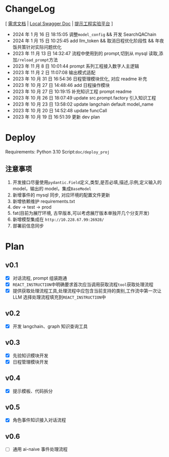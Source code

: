# ChangeLog

\[ [需求文档](https://alidocs.dingtalk.com/i/nodes/KGZLxjv9VGBk7RlwH5adK7vmW6EDybno?utm_scene=team_space) | [Local Swagger Doc](http:127.0.0.1:6500/docs) | [提示工程实验平台](http://10.39.91.251:40017/) \]

-   2024 年 1 月 16 日 18:15:05 调整`model_config` && 开发 SearchQAChain
-   2024 年 1 月 15 日 10:25:45 add llm_token && 取消日程优化阶段性 && 年夜饭共策针对实际问题优化
-   2023 年 11 月 13 日 14:32:47 流程中使用到的 prompt,切到从 mysql 读取,添加`/reload_prompt`方法
-   2023 年 11 月 8 日 10:01:44 prompt 系列工程接入数字人主逻辑
-   2023 年 11 月 2 日 11:07:08 输出模式适配
-   2023 年 10 月 31 日 16:54:36 日程管理模块优化, 对应 readme 补充
-   2023 年 10 月 27 日 14:48:46 add 日程操作模块
-   2023 年 10 月 27 日 10:19:15 补充知识工程 prompt readme
-   2023 年 10 月 26 日 18:07:49 update src.prompt.factory 引入知识工程
-   2023 年 10 月 23 日 13:58:02 update langchain default model_name
-   2023 年 10 月 20 日 14:52:48 update funcCall
-   2023 年 10 月 19 日 16:51:39 更新 dev plan

# Deploy

Requirements: Python 3.10
Script:`doc/deploy_proj`

## 注意事项

1. 开发接口尽量使用`pydantic.Field`定义,类型,是否必填,描述,示例,定义输入的 model，输出的 model，集成`BaseModel`
2. 新增事件的 mysql 同步, 对应环境的配置文件更新
3. 新增依赖维护 requirements.txt
4. dev -> test -> prod
5. fat(目前为展厅环境, 古早版本,可以考虑展厅版本单独开几个分支开发)
6. 新增模型集成在 `http://10.228.67.99:26928/`
7. 部署前信息同步

# Plan

## v0.1

-   [x] 对话流程, prompt 组装跑通
-   [x] `REACT_INSTRUCTION`中明确要求首次应当调用获取流程`tool`获取处理流程
-   [x] 提供获取处理流程工具,处理流程中应包含当前支持的类别,工作流中第一次让 LLM 选择处理流程填充到`REACT_INSTRUCTION`中

## v0.2

-   [x] 开发 langchain、graph 知识查询工具

## v0.3

-   [x] 先验知识模块开发
-   [x] 日程管理模块开发

## v0.4

-   [x] 提示模板、代码拆分

## v0.5

-   [x] 角色事件知识接入对话流程

## v0.6

-   [ ] 通用 ai-naive 事件处理流程
